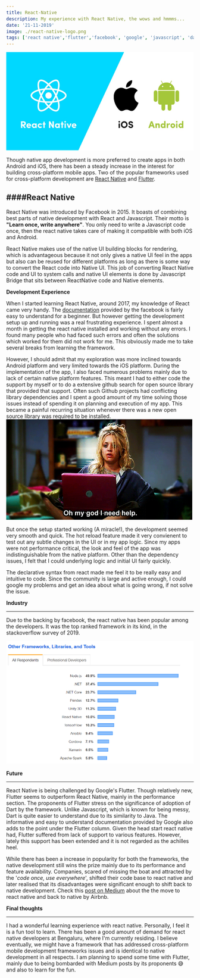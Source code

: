 ```yaml
---
title: React-Native
description: My experience with React Native, the wows and hmmms...
date: '21-11-2019'
image: ./react-native-logo.png
tags: ['react native','flutter','facebook', 'google', 'javascript', 'dart']
---
```


![](./react-native.jpg)

Though native app development is more preferred to create apps in both Android and iOS, there has been a steady increase in the interest for building cross-platform mobile apps. Two of the popular frameworks used for cross-platform development are [React Native](https://facebook.github.io/react-native/) and [Flutter](https://flutter.dev/).

####React Native
--- 
React Native was introduced by Facebook in 2015. It boasts of combining best parts of native development with React and Javascript. Their motto is **"Learn once, write anywhere"**. You only need to write a Javascript code once, then the react native takes care of making it compatible with both iOS and Android.

React Native makes use of the native UI building blocks for rendering, which is advantageous because it not only gives a native UI feel in the apps but also can be reused for different platforms as long as there is some way to convert the React code into Native UI. This job of converting React Native code and UI to system calls and native UI elements is done by Javascript Bridge that sits between ReactNative code and Native elements. 

__Development Experience__

When I started learning React Native, around 2017, my knowledge of React came very handy. The [documentation](https://facebook.github.io/react-native/docs/getting-started) provided by the facebook is fairly easy to understand for a beginner. But however getting the development setup up and running was a real frustrating experience. I spent almost a month in getting the react native installed and working without any errors. I found many people who had faced such errors and often the solutions which worked for them did not work for me. This obviously made me to take several breaks from learning the framework. 

However, I should admit that my exploration was more inclined towards Android platform and very limited towards the iOS platform. During the implementation of the app, I also faced numerous problems mainly due to lack of certain native platform features. This meant I had to either code the support by myself or to do a extensive github search for open source library that provided that support. Often such Github projects had conflicting library dependencies and I spent a good amount of my time solving those issues instead of spending it on planning and execution of my app. This became a painful recurring situation whenever there was a new open source library was required to be installed. ![](penny.gif)

But once the setup started working (A miracle!), the development seemed very smooth and quick. The hot reload feature made it very convienent to test out any subtle changes in the UI or in my app logic. Since my apps were not performance critical, the look and feel of the app was indistinguishable from the native platform. Other than the dependency issues, I felt that I could underlying logic and initial UI fairly quickly.

The declarative syntax from react made me feel it to be really easy and intuitive to code. Since the community is large and active enough, I could google my problems and get an idea about what is going wrong, if not solve the issue.

__Industry__
***
Due to the backing by facebook, the react native has been popular among the developers. It was the top ranked framework in its kind, in the stackoverflow survey of 2019.

![](stackoverflow.PNG)

__Future__
***
React Native is being challenged by Google's Flutter. Though relatively new, Flutter seems to outperform React Native, mainly in the performance section. The proponents of Flutter stress on the significance of adoption of Dart by the framework. Unlike Javascript, which is known for being messy, Dart is quite easier to understand due to its similarity to Java.
The informative and easy to understand documentation provided by Google  also adds to the point under the Flutter column. Given the head start react native had, Flutter suffered from lack of support to various features. However, lately this support has been extended and it is not regarded as the achilles heel.

While there has been a increase in popularity for both the frameworks, the native development still wins the prize mainly due to its performance and feature availability. Companies, scared of missing the boat and attracted by the '_code once, use everywhere_', shifted their code base to react native and later realised that its disadvantages were significant enough to shift back to native development. Check this [post on Medium](https://medium.com/airbnb-engineering/react-native-at-airbnb-f95aa460be1c) about the the move to react native and back to native by Airbnb.

__Final thoughts__
***
I had a wonderful learning experience with react native. Personally, I feel it is a fun tool to learn. There has been a good amount of demand for react native developers at Bengaluru, where I'm currently residing. I believe eventually, we might have a framework that has addressed cross-platform mobile development frameworks issues and is identical to native development in all respects. I am planning to spend some time with Flutter, mainly due to being bombarded with Medium posts by its proponents 😅 and also to learn for the fun.
